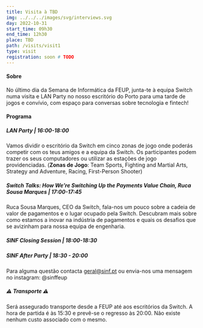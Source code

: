 ```yaml
---
title: Visita à TBD
img: ../../../images/svg/interviews.svg
day: 2022-10-31
start_time: 09h30
end_time: 12h30
place: TBD
path: /visits/visit1
type: visit
registration: soon # TODO
---
```


#### Sobre

No último dia da Semana de Informática da FEUP, junta-te à equipa Switch numa visita e LAN Party no nosso escritório do Porto para uma tarde de jogos e convívio, com espaço para conversas sobre tecnologia e fintech!

#### Programa

##### LAN Party | 16:00-18:00

Vamos dividir o escritório da Switch em cinco zonas de jogo onde poderás competir com os teus amigos e a equipa da Switch. Os participantes podem trazer os seus computadores ou utilizar as estações de jogo providenciadas. (**Zonas de Jogo**: Team Sports, Fighting and Martial Arts, Strategy and Adventure, Racing, First-Person Shooter)

##### Switch Talks: How We’re Switching Up the Payments Value Chain, Ruca Sousa Marques | 17:00-17:45

Ruca Sousa Marques, CEO da Switch, fala-nos um pouco sobre a cadeia de valor de pagamentos e o lugar ocupado pela Switch. Descubram mais sobre como estamos a inovar na indústria de pagamentos e quais os desafios que se avizinham para nossa equipa de engenharia.

##### SINF Closing Session | 18:00-18:30

##### SINF After Party | 18:30 - 20:00

Para alguma questão contacta geral@sinf.pt ou envia-nos uma mensagem no instagram: @sinffeup

##### ⚠️ Transporte ⚠️

Será assegurado transporte desde a FEUP até aos escritórios da Switch. A hora de partida é às 15:30 e prevê-se o regresso às 20:00. Não existe nenhum custo associado com o mesmo.
